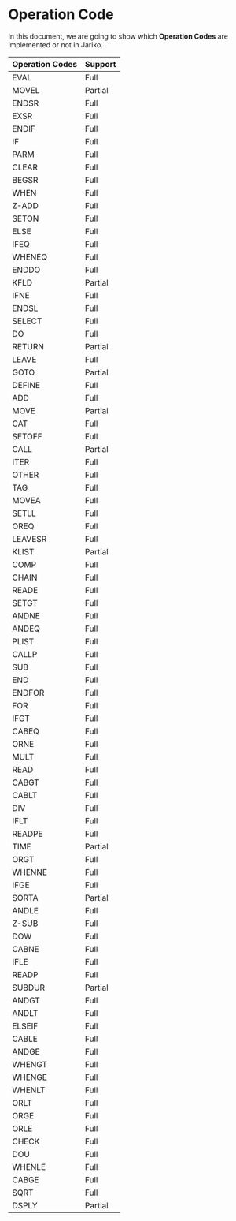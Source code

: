 # Operation Code

In this document, we are going to show which **Operation Codes** are implemented or not in Jariko.

| Operation Codes | Support |
| ------ | ------ |
| EVAL | Full |
| MOVEL | Partial |
| ENDSR | Full |
| EXSR | Full |
| ENDIF | Full |
| IF | Full |
| PARM | Full |
| CLEAR | Full |
| BEGSR | Full |
| WHEN | Full |
| Z-ADD | Full |
| SETON | Full |
| ELSE | Full |
| IFEQ | Full |
| WHENEQ | Full |
| ENDDO | Full |
| KFLD | Partial |
| IFNE | Full |
| ENDSL | Full |
| SELECT | Full |
| DO | Full |
| RETURN | Partial |
| LEAVE | Full |
| GOTO | Partial |
| DEFINE | Full |
| ADD | Full |
| MOVE | Partial |
| CAT | Full |
| SETOFF | Full |
| CALL | Partial |
| ITER | Full |
| OTHER | Full |
| TAG | Full |
| MOVEA | Full |
| SETLL | Full |
| OREQ | Full |
| LEAVESR | Full |
| KLIST | Partial |
| COMP | Full |
| CHAIN | Full |
| READE | Full |
| SETGT | Full |
| ANDNE | Full |
| ANDEQ | Full |
| PLIST | Full |
| CALLP | Full |
| SUB | Full |
| END | Full |
| ENDFOR | Full |
| FOR | Full |
| IFGT | Full |
| CABEQ | Full |
| ORNE | Full |
| MULT | Full |
| READ | Full |
| CABGT | Full |
| CABLT | Full |
| DIV | Full |
| IFLT | Full |
| READPE | Full |
| TIME | Partial |
| ORGT | Full |
| WHENNE | Full |
| IFGE | Full |
| SORTA | Partial |
| ANDLE | Full |
| Z-SUB | Full |
| DOW | Full |
| CABNE | Full |
| IFLE | Full |
| READP | Full |
| SUBDUR | Partial |
| ANDGT | Full |
| ANDLT | Full |
| ELSEIF | Full |
| CABLE | Full |
| ANDGE | Full |
| WHENGT | Full |
| WHENGE | Full |
| WHENLT | Full |
| ORLT | Full |
| ORGE | Full |
| ORLE | Full |
| CHECK | Full |
| DOU | Full |
| WHENLE | Full |
| CABGE | Full |
| SQRT | Full |
| DSPLY | Partial |
